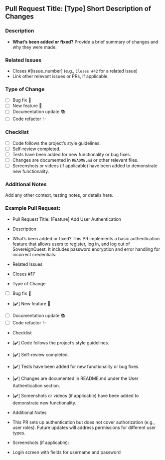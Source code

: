 ## Pull Request Title: [Type] Short Description of Changes

### Description
- **What’s been added or fixed?** Provide a brief summary of changes and why they were made.
  
### Related Issues
- Closes #[issue_number] (e.g., `Closes #42` for a related issue)
- Link other relevant issues or PRs, if applicable.

### Type of Change
- [ ] Bug fix 🐛
- [ ] New feature 🚀
- [ ] Documentation update 📚
- [ ] Code refactor ✨

### Checklist
- [ ] Code follows the project’s style guidelines.
- [ ] Self-review completed.
- [ ] Tests have been added for new functionality or bug fixes.
- [ ] Changes are documented in `README.md` or other relevant files.
- [ ] Screenshots or videos (if applicable) have been added to demonstrate new functionality.

### Additional Notes
Add any other context, testing notes, or details here.

### Example Pull Request:
- Pull Request Title: [Feature] Add User Authentication

- Description
- What’s been added or fixed? This PR implements a basic authentication feature that allows users to register, log in, and log out of SovereignQuest. It includes password encryption and error handling for incorrect credentials.

- Related Issues
- Closes #17

- Type of Change
- [ ] Bug fix 🐛
- [✔️] New feature 🚀
- [ ] Documentation update 📚
- [ ] Code refactor ✨

- Checklist
- [✔️] Code follows the project’s style guidelines.
- [✔️] Self-review completed.
- [✔️] Tests have been added for new functionality or bug fixes.
- [✔️] Changes are documented in README.md under the User Authentication section.
- [✔️] Screenshots or videos (if applicable) have been added to demonstrate new functionality.

- Additional Notes
- This PR sets up authentication but does not cover authorization (e.g., user roles). Future updates will address permissions for different user types.

- Screenshots (if applicable):

- Login screen with fields for username and password